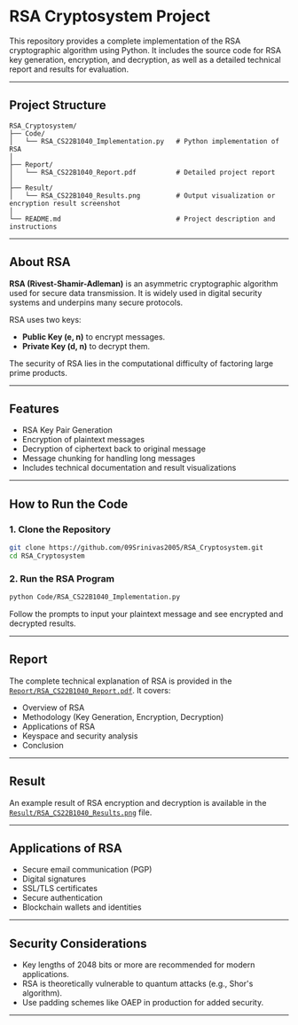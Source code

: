 
# RSA Cryptosystem Project

This repository provides a complete implementation of the RSA cryptographic algorithm using Python. It includes the source code for RSA key generation, encryption, and decryption, as well as a detailed technical report and results for evaluation.

---

## Project Structure

```
RSA_Cryptosystem/
├── Code/
│   └── RSA_CS22B1040_Implementation.py   # Python implementation of RSA
│
├── Report/
│   └── RSA_CS22B1040_Report.pdf          # Detailed project report
│
├── Result/
│   └── RSA_CS22B1040_Results.png         # Output visualization or encryption result screenshot
│
└── README.md                             # Project description and instructions
```

---

## About RSA

**RSA (Rivest-Shamir-Adleman)** is an asymmetric cryptographic algorithm used for secure data transmission. It is widely used in digital security systems and underpins many secure protocols.

RSA uses two keys:
- **Public Key (e, n)** to encrypt messages.
- **Private Key (d, n)** to decrypt them.

The security of RSA lies in the computational difficulty of factoring large prime products.

---

## Features

- RSA Key Pair Generation
- Encryption of plaintext messages
- Decryption of ciphertext back to original message
- Message chunking for handling long messages
- Includes technical documentation and result visualizations

---

## How to Run the Code

### 1. Clone the Repository
```bash
git clone https://github.com/09Srinivas2005/RSA_Cryptosystem.git
cd RSA_Cryptosystem
```

### 2. Run the RSA Program
```bash
python Code/RSA_CS22B1040_Implementation.py
```

Follow the prompts to input your plaintext message and see encrypted and decrypted results.

---

## Report

The complete technical explanation of RSA is provided in the [`Report/RSA_CS22B1040_Report.pdf`](Report/RSA_CS22B1040_Report.pdf). It covers:
- Overview of RSA
- Methodology (Key Generation, Encryption, Decryption)
- Applications of RSA
- Keyspace and security analysis
- Conclusion

---

## Result

An example result of RSA encryption and decryption is available in the [`Result/RSA_CS22B1040_Results.png`](Result/RSA_CS22B1040_Results.png) file.

---

## Applications of RSA

- Secure email communication (PGP)
- Digital signatures
- SSL/TLS certificates
- Secure authentication
- Blockchain wallets and identities

---

## Security Considerations

- Key lengths of 2048 bits or more are recommended for modern applications.
- RSA is theoretically vulnerable to quantum attacks (e.g., Shor's algorithm).
- Use padding schemes like OAEP in production for added security.

---

